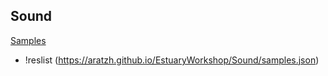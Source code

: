 ## Sound
[Samples](samples.json)

+ !reslist (https://aratzh.github.io/EstuaryWorkshop/Sound/samples.json)
